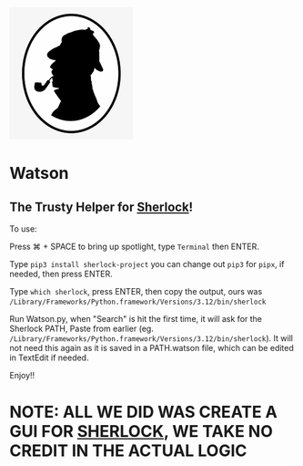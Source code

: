 ![WatsonLogo](https://github.com/tf7software/Watson/blob/dcfa74075aa21f8e57c3d26bb0939fac4a2735d8/watsonlogo.png)

# Watson
## The Trusty Helper for [Sherlock](https://github.com/sherlock-project/sherlock)!

To use:

Press ⌘ + SPACE to bring up spotlight, type ```Terminal``` then ENTER.

Type ```pip3 install sherlock-project``` you can change out ```pip3``` for ```pipx```, if needed, then press ENTER.

Type ```which sherlock```, press ENTER, then copy the output, ours was ```/Library/Frameworks/Python.framework/Versions/3.12/bin/sherlock```

Run Watson.py, when "Search" is hit the first time, it will ask for the Sherlock PATH, Paste from earlier (eg. ```/Library/Frameworks/Python.framework/Versions/3.12/bin/sherlock```). It will not need this again as it is saved in a PATH.watson file, which can be edited in TextEdit if needed.


Enjoy!!

# NOTE: ALL WE DID WAS CREATE A GUI FOR [SHERLOCK](https://github.com/sherlock-project/sherlock), WE TAKE NO CREDIT IN THE ACTUAL LOGIC

